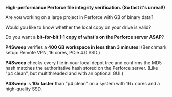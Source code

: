 **High-performance Perforce file integrity verification. (So fast it's unreal!)**

Are you working on a large project in Perforce with GB of binary data?

Would you like to know whether the local copy on your drive is valid?

Do you want a **bit-for-bit 1:1 copy of what's on the Perforce server ASAP**?

**P4Sweep** verifies a **400 GB workspace in less than 3 minutes**! (Benchmark setup: Remote VPN, 16 cores, PCIe 4.0 SSD.)

**P4Sweep** checks every file in your local depot tree and confirms the MD5 hash matches the authoritative hash stored on the Perforce server. (Like "p4 clean", but multithreaded and with an optional GUI.)

**P4Sweep** is **10x faster** than "p4 clean" on a system with 16+ cores and a high-quality SSD.

